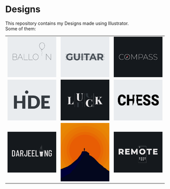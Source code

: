 # Designs
This repository contains my Designs made using Illustrator.<br>
Some of them:<br>
<table>
<tr><td><img src="./2020-11/png/22.11.2020.png"></td><td><img src="./2020-12/png/02.12.2020.png"></td><td><img src="./2020-12/png/12.12.2020.png"></td></tr>
<tr><td><img src="./2020-11/png/23.11.2020.png"></td><td><img src="./2020-12/png/06.12.2020.png"></td><td><img src="./2020-11/png/20.11.2020.png"></td></tr>
<tr><td><img src="./2020-12/png/31.12.2020.png"></td><td><img src="./2020-11/png/15.11.2020.png"></td><td><img src="./2020-12/png/08.12.2020.png"></td></tr>
</table>
